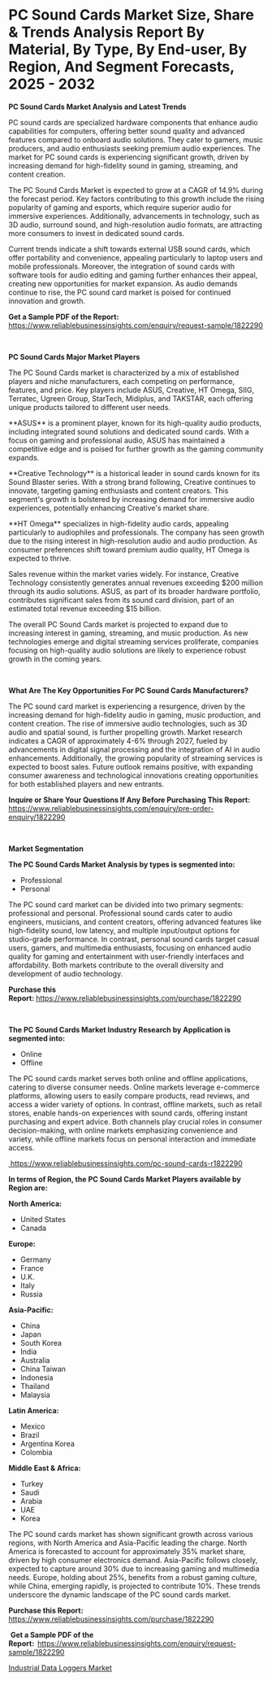 <p><h1>PC Sound Cards Market Size, Share & Trends Analysis Report By Material, By Type, By End-user, By Region, And Segment Forecasts, 2025 - 2032</h1></p><p><strong>PC Sound Cards Market Analysis and Latest Trends</strong></p>
<p><p>PC sound cards are specialized hardware components that enhance audio capabilities for computers, offering better sound quality and advanced features compared to onboard audio solutions. They cater to gamers, music producers, and audio enthusiasts seeking premium audio experiences. The market for PC sound cards is experiencing significant growth, driven by increasing demand for high-fidelity sound in gaming, streaming, and content creation.</p><p>The PC Sound Cards Market is expected to grow at a CAGR of 14.9% during the forecast period. Key factors contributing to this growth include the rising popularity of gaming and esports, which require superior audio for immersive experiences. Additionally, advancements in technology, such as 3D audio, surround sound, and high-resolution audio formats, are attracting more consumers to invest in dedicated sound cards.</p><p>Current trends indicate a shift towards external USB sound cards, which offer portability and convenience, appealing particularly to laptop users and mobile professionals. Moreover, the integration of sound cards with software tools for audio editing and gaming further enhances their appeal, creating new opportunities for market expansion. As audio demands continue to rise, the PC sound card market is poised for continued innovation and growth.</p></p>
<p><strong>Get a Sample PDF of the Report:&nbsp;</strong> <a href="https://www.reliablebusinessinsights.com/enquiry/request-sample/1822290?utm_campaign=2099&utm_medium=2&utm_source=Github&utm_content=ia&utm_term=06042025&utm_id=pc-sound-cards">https://www.reliablebusinessinsights.com/enquiry/request-sample/1822290</a></p>
<p>&nbsp;</p>
<p><strong>PC Sound Cards Major Market Players</strong></p>
<p><p>The PC Sound Cards market is characterized by a mix of established players and niche manufacturers, each competing on performance, features, and price. Key players include ASUS, Creative, HT Omega, SIIG, Terratec, Ugreen Group, StarTech, Midiplus, and TAKSTAR, each offering unique products tailored to different user needs.</p><p>**ASUS** is a prominent player, known for its high-quality audio products, including integrated sound solutions and dedicated sound cards. With a focus on gaming and professional audio, ASUS has maintained a competitive edge and is poised for further growth as the gaming community expands.</p><p>**Creative Technology** is a historical leader in sound cards known for its Sound Blaster series. With a strong brand following, Creative continues to innovate, targeting gaming enthusiasts and content creators. This segment's growth is bolstered by increasing demand for immersive audio experiences, potentially enhancing Creative's market share.</p><p>**HT Omega** specializes in high-fidelity audio cards, appealing particularly to audiophiles and professionals. The company has seen growth due to the rising interest in high-resolution audio and audio production. As consumer preferences shift toward premium audio quality, HT Omega is expected to thrive.</p><p>Sales revenue within the market varies widely. For instance, Creative Technology consistently generates annual revenues exceeding $200 million through its audio solutions. ASUS, as part of its broader hardware portfolio, contributes significant sales from its sound card division, part of an estimated total revenue exceeding $15 billion.</p><p>The overall PC Sound Cards market is projected to expand due to increasing interest in gaming, streaming, and music production. As new technologies emerge and digital streaming services proliferate, companies focusing on high-quality audio solutions are likely to experience robust growth in the coming years.</p></p>
<p>&nbsp;</p>
<p><strong>What Are The Key Opportunities For PC Sound Cards Manufacturers?</strong></p>
<p><p>The PC sound card market is experiencing a resurgence, driven by the increasing demand for high-fidelity audio in gaming, music production, and content creation. The rise of immersive audio technologies, such as 3D audio and spatial sound, is further propelling growth. Market research indicates a CAGR of approximately 4-6% through 2027, fueled by advancements in digital signal processing and the integration of AI in audio enhancements. Additionally, the growing popularity of streaming services is expected to boost sales. Future outlook remains positive, with expanding consumer awareness and technological innovations creating opportunities for both established players and new entrants.</p></p>
<p><strong>Inquire or Share Your Questions If Any Before Purchasing This Report:</strong> <a href="https://www.reliablebusinessinsights.com/enquiry/pre-order-enquiry/1822290?utm_campaign=2099&utm_medium=2&utm_source=Github&utm_content=ia&utm_term=06042025&utm_id=pc-sound-cards">https://www.reliablebusinessinsights.com/enquiry/pre-order-enquiry/1822290</a></p>
<p>&nbsp;</p>
<p><strong>Market Segmentation</strong></p>
<p><strong>The PC Sound Cards Market Analysis by types is segmented into:</strong></p>
<p><ul><li>Professional</li><li>Personal</li></ul></p>
<p><p>The PC sound card market can be divided into two primary segments: professional and personal. Professional sound cards cater to audio engineers, musicians, and content creators, offering advanced features like high-fidelity sound, low latency, and multiple input/output options for studio-grade performance. In contrast, personal sound cards target casual users, gamers, and multimedia enthusiasts, focusing on enhanced audio quality for gaming and entertainment with user-friendly interfaces and affordability. Both markets contribute to the overall diversity and development of audio technology.</p></p>
<p><strong>Purchase this Report:&nbsp;</strong><a href="https://www.reliablebusinessinsights.com/purchase/1822290?utm_campaign=2099&utm_medium=2&utm_source=Github&utm_content=ia&utm_term=06042025&utm_id=pc-sound-cards">https://www.reliablebusinessinsights.com/purchase/1822290</a></p>
<p>&nbsp;</p>
<p><strong>The PC Sound Cards Market Industry Research by Application is segmented into:</strong></p>
<p><ul><li>Online</li><li>Offline</li></ul></p>
<p><p>The PC sound cards market serves both online and offline applications, catering to diverse consumer needs. Online markets leverage e-commerce platforms, allowing users to easily compare products, read reviews, and access a wider variety of options. In contrast, offline markets, such as retail stores, enable hands-on experiences with sound cards, offering instant purchasing and expert advice. Both channels play crucial roles in consumer decision-making, with online markets emphasizing convenience and variety, while offline markets focus on personal interaction and immediate access.</p></p>
<p><a href="https://www.reliablebusinessinsights.com/pc-sound-cards-r1822290?utm_campaign=2099&utm_medium=2&utm_source=Github&utm_content=ia&utm_term=06042025&utm_id=pc-sound-cards">&nbsp;https://www.reliablebusinessinsights.com/pc-sound-cards-r1822290</a></p>
<p><strong>In terms of Region, the PC Sound Cards Market Players available by Region are:</strong></p>
<p>
    <p> <strong> North America: </strong>
        <ul>
            <li>United States</li>
            <li>Canada</li>
        </ul>
        </p> 
    <p> <strong> Europe: </strong>
        <ul>
            <li>Germany</li>
            <li>France</li>
            <li>U.K.</li>
            <li>Italy</li>
            <li>Russia</li>
        </ul>
        </p> 
    <p> <strong> Asia-Pacific: </strong>
        <ul>
            <li>China</li>
            <li>Japan</li>
            <li>South Korea</li>
            <li>India</li>
            <li>Australia</li>
            <li>China Taiwan</li>
            <li>Indonesia</li>
            <li>Thailand</li>
            <li>Malaysia</li>
        </ul>
        </p> 
    <p> <strong> Latin America: </strong>
        <ul>
            <li>Mexico</li>
            <li>Brazil</li>
            <li>Argentina Korea</li>
            <li>Colombia</li>
        </ul>
        </p> 
    <p> <strong> Middle East & Africa: </strong>
        <ul>
            <li>Turkey</li>
            <li>Saudi</li>
            <li>Arabia</li>
            <li>UAE</li>
            <li>Korea</li>
        </ul>
    </p>
    </p>
<p><p>The PC sound cards market has shown significant growth across various regions, with North America and Asia-Pacific leading the charge. North America is forecasted to account for approximately 35% market share, driven by high consumer electronics demand. Asia-Pacific follows closely, expected to capture around 30% due to increasing gaming and multimedia needs. Europe, holding about 25%, benefits from a robust gaming culture, while China, emerging rapidly, is projected to contribute 10%. These trends underscore the dynamic landscape of the PC sound cards market.</p></p>
<p><strong>Purchase this Report: </strong><a href="https://www.reliablebusinessinsights.com/purchase/1822290?utm_campaign=2099&utm_medium=2&utm_source=Github&utm_content=ia&utm_term=06042025&utm_id=pc-sound-cards">https://www.reliablebusinessinsights.com/purchase/1822290</a></p>
<p>&nbsp;<strong>Get a Sample PDF of the Report:&nbsp;&nbsp;</strong><a href="https://www.reliablebusinessinsights.com/enquiry/request-sample/1822290?utm_campaign=2099&utm_medium=2&utm_source=Github&utm_content=ia&utm_term=06042025&utm_id=pc-sound-cards">https://www.reliablebusinessinsights.com/enquiry/request-sample/1822290</a></p>
<p><strong></strong></p>
<p><p><a href="https://github.com/NargisHussain432/Market-Research-Report-List-2/blob/main/industrial-data-loggers-market.md?utm_campaign=2099&utm_medium=2&utm_source=Github&utm_content=ia&utm_term=06042025&utm_id=pc-sound-cards">Industrial Data Loggers Market</a></p></p>